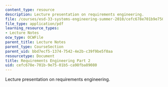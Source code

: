 ```yaml
---
content_type: resource
description: Lecture presentation on requirements engineering.
file: /courses/esd-33-systems-engineering-summer-2010/cefc678e701b9e7501b5ca98fba89080_MITESD_33SUM10_lec04b.pdf
file_type: application/pdf
learning_resource_types:
- Lecture Notes
ocw_type: OCWFile
parent_title: Lecture Notes
parent_type: CourseSection
parent_uid: bbd7ecf5-1374-7542-4e2b-c39f9be5f0aa
resourcetype: Document
title: Requirements Engineering Part 2
uid: cefc678e-701b-9e75-01b5-ca98fba89080
---
```

Lecture presentation on requirements engineering.

